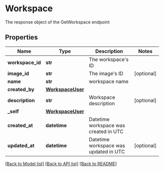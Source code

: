 # Workspace

The response object of the GetWorkspace endpoint

## Properties

| Name             | Type                                  | Description                           | Notes      |
| ---------------- | ------------------------------------- | ------------------------------------- | ---------- |
| **workspace_id** | **str**                               | The workspace&#39;s ID                |
| **image_id**     | **str**                               | The image&#39;s ID                    | [optional] |
| **name**         | **str**                               | workspace name                        |
| **created_by**   | [**WorkspaceUser**](WorkspaceUser.md) |                                       |
| **description**  | **str**                               | Workspace description                 | [optional] |
| **\_self**       | [**WorkspaceUser**](WorkspaceUser.md) |                                       |
| **created_at**   | **datetime**                          | Datetime workspace was created in UTC |
| **updated_at**   | **datetime**                          | Datetime workspace was updated in UTC | [optional] |

[[Back to Model list]](../README.md#documentation-for-models) [[Back to API list]](../README.md#documentation-for-api-endpoints) [[Back to README]](../README.md)

